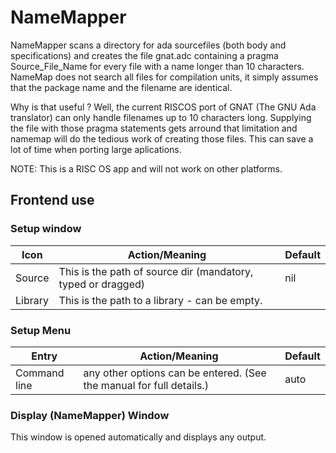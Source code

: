 # NameMapper
NameMapper scans a directory for ada sourcefiles (both body and specifications) and creates the file gnat.adc containing a pragma Source_File_Name for every file with a name longer than 10 characters. NameMap does not search all files for compilation units, it simply assumes that the package name and the filename are identical.

Why is that useful ? Well, the current RISCOS port of GNAT (The GNU Ada translator) can only handle filenames up to 10 characters long. Supplying the file with those pragma statements gets arround that limitation and namemap will do the tedious work of creating those files. This can save a lot of time when porting large aplications.

NOTE: This is a RISC OS app and will not work on other platforms.

## Frontend use
 
### Setup window

 Icon |             Action/Meaning   |                  Default
 ---- |             --------------   |                  -------
 Source |           This is the path of source dir  (mandatory, typed or dragged) |      nil
 Library    |       This is the path to a library -  can be empty. |

### Setup Menu

 Entry     |        Action/Meaning         |            Default
 -----     |        --------------          |           -------
 Command line |  any other options can be entered. (See the manual for full details.) |  auto
                   

### Display (NameMapper) Window
This window is opened automatically and displays any output.